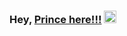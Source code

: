 ### Hey, [Prince here!!!](https://prkagrawal.github.io) <img src="https://media.giphy.com/media/hvRJCLFzcasrR4ia7z/giphy.gif" width="20px">
